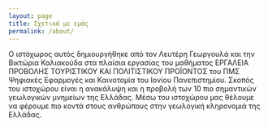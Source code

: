 ```yaml
---
layout: page
title: Σχετικά με εμάς
permalink: /about/
---
```


Ο ιστόχωρος αυτός δημιουργήθηκε από τον Λευτέρη Γεωργουλά και την Βικτώρια Καλιακούδα στα πλαίσια εργασίας του μαθήματος ΕΡΓΑΛΕΙΑ ΠΡΟΒΟΛΗΣ ΤΟΥΡΙΣΤΙΚΟΥ ΚΑΙ ΠΟΛΙΤΙΣΤΙΚΟΥ ΠΡΟΪΟΝΤΟΣ του ΠΜΣ Ψηφιακές Εφαρμογές και Καινοτομία του Ιονίου Πανεπιστημίου. Σκοπός του ιστοχώρου είναι η ανακάλυψη και η προβολή των 10 πιο σημαντικών γεωλογικών μνημείων της Ελλάδας. Μέσω του ιστοχώρου μας θέλουμε να φέρουμε πιο κοντά στους ανθρώπους στην γεωλογική κληρονομιά της Ελλάδας. 


